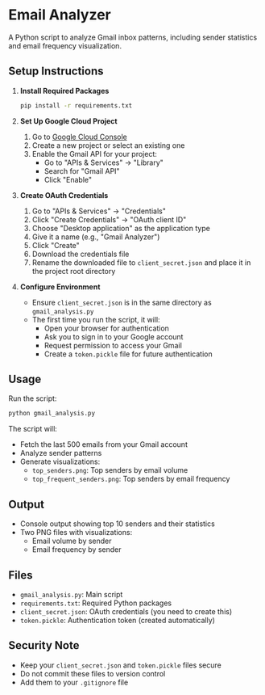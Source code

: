 # Email Analyzer

A Python script to analyze Gmail inbox patterns, including sender statistics and email frequency visualization.

## Setup Instructions

1. **Install Required Packages**

    ```bash
    pip install -r requirements.txt
    ```

2. **Set Up Google Cloud Project**

    1. Go to [Google Cloud Console](https://console.cloud.google.com/)
    2. Create a new project or select an existing one
    3. Enable the Gmail API for your project:
        - Go to "APIs & Services" → "Library"
        - Search for "Gmail API"
        - Click "Enable"

3. **Create OAuth Credentials**

    1. Go to "APIs & Services" → "Credentials"
    2. Click "Create Credentials" → "OAuth client ID"
    3. Choose "Desktop application" as the application type
    4. Give it a name (e.g., "Gmail Analyzer")
    5. Click "Create"
    6. Download the credentials file
    7. Rename the downloaded file to `client_secret.json` and place it in the project root directory

4. **Configure Environment**
    - Ensure `client_secret.json` is in the same directory as `gmail_analysis.py`
    - The first time you run the script, it will:
        - Open your browser for authentication
        - Ask you to sign in to your Google account
        - Request permission to access your Gmail
        - Create a `token.pickle` file for future authentication

## Usage

Run the script:

```bash
python gmail_analysis.py
```

The script will:

-   Fetch the last 500 emails from your Gmail account
-   Analyze sender patterns
-   Generate visualizations:
    -   `top_senders.png`: Top senders by email volume
    -   `top_frequent_senders.png`: Top senders by email frequency

## Output

-   Console output showing top 10 senders and their statistics
-   Two PNG files with visualizations:
    -   Email volume by sender
    -   Email frequency by sender

## Files

-   `gmail_analysis.py`: Main script
-   `requirements.txt`: Required Python packages
-   `client_secret.json`: OAuth credentials (you need to create this)
-   `token.pickle`: Authentication token (created automatically)

## Security Note

-   Keep your `client_secret.json` and `token.pickle` files secure
-   Do not commit these files to version control
-   Add them to your `.gitignore` file

